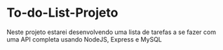 # To-do-List-Projeto
 Neste projeto estarei desenvolvendo uma lista de tarefas a se fazer com uma API completa usando NodeJS, Express e MySQL
